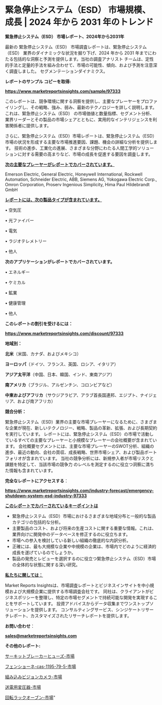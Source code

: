 # 緊急停止システム（ESD） 市場規模、成長 | 2024 年から 2031 年のトレンド

<strong>緊急停止システム（ESD） 市場レポート、2024年から2031年</strong>

最新の 緊急停止システム（ESD） 市場調査レポートは、緊急停止システム（ESD） 業界のダイナミックな状況を掘り下げ、2024 年から 2031 年までにわたる包括的な洞察と予測を提供します。当社の調査アナリスト チームは、定性的手法と定量的手法を組み合わせて、市場の可能性、傾向、および予測を注意深く調査しました。 セグメンテーションダイナミクス。



<strong>レポートのサンプル コピーを取得:</strong> <a href=https://www.marketreportsinsights.com/sample/97333>

<strong><u>https://www.marketreportsinsights.com/sample/97333</u></strong></a>

このレポートは、競争環境に関する洞察を提供し、主要なプレーヤーをプロファイリングし、その戦略、強み、弱み、最新のテクノロジーを詳しく説明します。 これは、緊急停止システム（ESD） の市場価値と数量指標、セグメント分析、業界リーダーとその製品の市場シェアとともに、実用的なインテリジェンスを利害関係者に提供します。

さらに、緊急停止システム（ESD）市場レポートは、緊急停止システム（ESD）市場の状況を形成する主要な市場推進要因、課題、機会の詳細な分析を提供します。 技術の進歩、工業化の進展、さまざまな分野にわたる人間工学的ソリューションに対する需要の高まりなど、市場の成長を促進する要因を調査します。



<strong><u>次の主要なプレーヤーがレポートでカバーされています。</u></strong>

Emerson Electric, General Electric, Honeywell International, Rockwell Automation, Schneider Electric, ABB, Siemens AG, Yokogawa Electric Corp., Omron Corporation, Proserv Ingenious Simplicity, Hima Paul Hildebrandt GmbH



<strong><u><b>レポートには、次の製品タイプが含まれています。</b></u></strong>

• 空気圧

• 光ファイバー

• 電気

• ラジオテレメトリー

• 他人



<strong><b>次のアプリケーションがレポートでカバーされています。</b></strong>

• エネルギー

• ケミカル

• 鉱業

• 健康管理

• 他人



<strong><b>このレポートの割引を受けるには：</b></strong><a href=https://www.marketreportsinsights.com/discount/97333>

<strong><u>https://www.marketreportsinsights.com/discount/97333</u></strong></a>



<strong>地域別：</strong>



<strong>北米</strong>（米国、カナダ、およびメキシコ）



<strong>ヨーロッパ</strong>（ドイツ、フランス、英国、ロシア、イタリア）



<strong>アジア太平洋</strong>（中国、日本、韓国、インド、東南アジア）



<strong>南アメリカ</strong>（ブラジル、アルゼンチン、コロンビアなど）



<strong>中東およびアフリカ</strong>（サウジアラビア、アラブ首長国連邦、エジプト、ナイジェリア、および南アフリカ）



<strong>競合分析：</strong>

緊急停止システム（ESD）業界の主要な市場プレーヤーになるために、さまざまな企業が現在、新しいテクノロジー、戦略、製品の革新、拡張、および長期契約を実行しています。 レポートには、緊急停止システム（ESD）の市場で活動しているすべての主要なプレーヤーと小規模なプレーヤーの会社概要が含まれています。 会社概要セグメントには、主要な市場プレーヤーのSWOT分析、組織の進歩、最近の動向、会社の買収、成長戦略、世界市場シェア、および製品ポートフォリオが含まれています。 当社の競争分析には、新規参入者が市場リスクと課題を特定して、当該市場の競争力 のレベルを測定するのに役立つ洞察に満ちた情報も含まれています。



<strong>完全なレポートにアクセスする</strong>：

<a href=https://www.marketreportsinsights.com/industry-forecast/emergency-shutdown-system-esd-industry-97333>

<strong><u>https://www.marketreportsinsights.com/industry-forecast/emergency-shutdown-system-esd-industry-97333</u></strong></a>



<strong><u><b>このレポートでカバーされているキーポイントは</b></u></strong>
<ul>
  <li>緊急停止システム（ESD）市場におけるさまざまな地域分布と一般的な製品カテゴリの包括的な分析。</li>
  <li>主要製品のコスト、および将来の生産コストに関する重要な情報。これは、業界向けに開発中のデータベースを修正するのに役立ちます。</li>
  <li>市場への参入を検討している新しい組織の徹底的な内訳分析。</li>
  <li>正確には、最も大規模な企業や中規模の企業は、市場内でどのように経済的成長を遂げているのでしょうか。</li>
  <li>製品の発売とレビューを選択するのに役立つ緊急停止システム（ESD）市場の全体的な状態に関する深い研究。</li>
</ul>


<strong><u><b>私たちに関しては：</b></u></strong>

Market Reports Insightsは、市場調査レポートとビジネスインサイトを中小規模および大規模企業に提供する市場調査会社です。 同社は、クライアントがビジネスポリシーを整理し、特定の市場セグメントで持続可能な開発を実現することをサポートしています。 投資アドバイスからデータ収集までワンストップソリューションを提供します。 コンサルティングサービス、シンジケートリサーチレポート、カスタマイズされたリサーチレポートを提供します。



<strong><b>お問い合わせ</b></strong>：

<a href=mailto:sales@marketreportsinsights.com>

<strong><u>sales@marketreportsinsights.com</u></strong></a>



<strong>その他のレポート:</strong>

<a href=https://www.linkedin.com/pulse/サーキットブレーカーヒューズ-市場-2023-最新の-cagr-および成長分析-vrjpf/>サーキットブレーカーヒューズ-市場</a>

<a href=https://www.linkedin.com/pulse/フェンショーネ-cas-1195-79-5-市場-2023-新興市場-将来の動向と市場需要-iepnf/>フェンショーネ-cas-1195-79-5-市場</a>

<a href=https://www.linkedin.com/pulse/組み込みビジョンカメラ-市場-2023-総合分析と事業成長戦略-2030-ywa7f/>組み込みビジョンカメラ-市場</a>

<a href=https://www.linkedin.com/pulse/送電用変圧器-市場-2023-最新の-cagr-および成長分析-2030-onbrf/>送電用変圧器-市場</a>

<a href=https://www.linkedin.com/pulse/回転ラックオーブン-市場-2023-swot-分析と成長率-2030-79y8f/>回転ラックオーブン-市場</a>"
